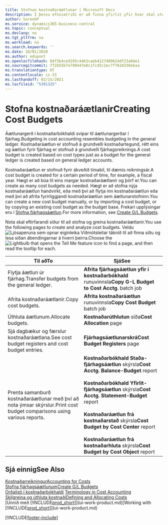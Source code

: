 ```yaml
---
title: Stofnun kostnaðaráætlunar | Microsoft Docs
description: Í þessu efnisatriði er að finna yfirlit yfir hvar skal stofna og greina kostnaðaráætlanir.
author: SorenGP
ms.service: dynamics365-business-central
ms.topic: conceptual
ms.devlang: na
ms.tgt_pltfrm: na
ms.workload: na
ms.search.keywords: ''
ms.date: 10/01/2020
ms.author: edupont
ms.openlocfilehash: 64f5b4ced195c44b3caeb4127d89624df23a84e1
ms.sourcegitcommit: ff2b55b7e790447e0c1fcd5c2ec7f7610338ebaa
ms.translationtype: HT
ms.contentlocale: is-IS
ms.lasthandoff: 02/15/2021
ms.locfileid: "5391325"
---
```

# <a name="creating-cost-budgets"></a><span data-ttu-id="088ae-103">Stofna kostnaðaráætlanir</span><span class="sxs-lookup"><span data-stu-id="088ae-103">Creating Cost Budgets</span></span>
<span data-ttu-id="088ae-104">Áætlunargerð í kostnaðarbókhaldi svipar til áætlunargerðar í fjárhag.</span><span class="sxs-lookup"><span data-stu-id="088ae-104">Budgeting in cost accounting resembles budgeting in the general ledger.</span></span> <span data-ttu-id="088ae-105">Kostnaðaráætlun er stofnuð á grundvelli kostnaðartegund, rétt eins og áætlun fyrir fjárhag er stofnuð á grundvelli fjárhagsreiknings.</span><span class="sxs-lookup"><span data-stu-id="088ae-105">A cost budget is created based on cost types just as a budget for the general ledger is created based on general ledger accounts.</span></span>  

<span data-ttu-id="088ae-106">Kostnaðaráætlun er stofnuð fyrir ákveðið tímabil, til dæmis reikningsár.</span><span class="sxs-lookup"><span data-stu-id="088ae-106">A cost budget is created for a certain period of time, for example, a fiscal year.</span></span> <span data-ttu-id="088ae-107">Hægt er að búa til eins margar kostnaðaráætlanir og þörf er.</span><span class="sxs-lookup"><span data-stu-id="088ae-107">You can create as many cost budgets as needed.</span></span> <span data-ttu-id="088ae-108">Hægt er að stofna nýja kostnaðaráætlun handvirkt, eða með því að flytja inn kostnaðaráætlun eða með því að afrita fyrirliggjandi kostnaðaráætlun sem áætlunarstofninn.</span><span class="sxs-lookup"><span data-stu-id="088ae-108">You can create a new cost budget manually, or by importing a cost budget, or by copying an existing cost budget as the budget base.</span></span> <span data-ttu-id="088ae-109">Frekari upplýsingar eru í [Stofna fjárhagsáætlun](finance-how-create-budgets.md).</span><span class="sxs-lookup"><span data-stu-id="088ae-109">For more information, see [Create G/L Budgets](finance-how-create-budgets.md).</span></span>

<span data-ttu-id="088ae-110">Nota skal eftirfarandi síður til að stofna og greina kostnaðaráætlanir.</span><span class="sxs-lookup"><span data-stu-id="088ae-110">You use the following pages to create and analyze cost budgets.</span></span> <span data-ttu-id="088ae-111">Veldu ![Ljósaperuna sem opnar eiginleika Viðmótsleitar](media/ui-search/search_small.png "Segðu mér hvað þú vilt gera") táknið til að finna síðu og lesa síðan ábendingarnar á hverri þeirra.</span><span class="sxs-lookup"><span data-stu-id="088ae-111">Choose the ![Lightbulb that opens the Tell Me feature](media/ui-search/search_small.png "Tell me what you want to do") icon to find a page, and then read the tooltip for each.</span></span>

|<span data-ttu-id="088ae-112">Til að</span><span class="sxs-lookup"><span data-stu-id="088ae-112">To</span></span>|<span data-ttu-id="088ae-113">Sjá</span><span class="sxs-lookup"><span data-stu-id="088ae-113">See</span></span>|  
|--------|---------|  
|<span data-ttu-id="088ae-114">Flytja áætlun úr fjárhag.</span><span class="sxs-lookup"><span data-stu-id="088ae-114">Transfer budgets from the general ledger.</span></span>|<span data-ttu-id="088ae-115">**Afrita fjárhagsáætlun yfir í kostnaðarbókhald** runuvinnsla</span><span class="sxs-lookup"><span data-stu-id="088ae-115">**Copy G-L Budget to Cost Acctg.** batch job</span></span>|  
|<span data-ttu-id="088ae-116">Afrita kostnaðaráætlanir.</span><span class="sxs-lookup"><span data-stu-id="088ae-116">Copy cost budgets.</span></span>|<span data-ttu-id="088ae-117">**Afrita kostnaðaráætlun** runuvinnsla</span><span class="sxs-lookup"><span data-stu-id="088ae-117">**Copy Cost Budget** batch job</span></span>|  
|<span data-ttu-id="088ae-118">Úthluta áætlunum.</span><span class="sxs-lookup"><span data-stu-id="088ae-118">Allocate budgets.</span></span>|<span data-ttu-id="088ae-119">**Kostnaðarúthlutun** síða</span><span class="sxs-lookup"><span data-stu-id="088ae-119">**Cost Allocation** page</span></span>|  
|<span data-ttu-id="088ae-120">Sjá dagbækur og færslur kostnaðaráætlana.</span><span class="sxs-lookup"><span data-stu-id="088ae-120">See cost budget registers and cost budget entries.</span></span>|<span data-ttu-id="088ae-121">**Fjárhagsáætlunarskrá**</span><span class="sxs-lookup"><span data-stu-id="088ae-121">**Cost Budget Registers** page</span></span>|  
|<span data-ttu-id="088ae-122">Prenta samanburð kostnaðaráætlunar með því að nota ýmsar skýrslur.</span><span class="sxs-lookup"><span data-stu-id="088ae-122">Print cost budget comparisons using various reports.</span></span>|<span data-ttu-id="088ae-123">**Kostnaðarbókhald Staða-fjárhagsáætlun** skýrsla</span><span class="sxs-lookup"><span data-stu-id="088ae-123">**Cost Acctg. Balance-Budget** report</span></span><br /><br /> <span data-ttu-id="088ae-124">**Kostnaðarbókhald Yfirlit-fjárhagsáætlun** skýrsla</span><span class="sxs-lookup"><span data-stu-id="088ae-124">**Cost Acctg. Statement-Budget** report</span></span><br /><br /> <span data-ttu-id="088ae-125">**Kostnaðaráætlun frá kostnaðarstað** skýrsla</span><span class="sxs-lookup"><span data-stu-id="088ae-125">**Cost Budget by Cost Center** report</span></span><br /><br /> <span data-ttu-id="088ae-126">**Kostnaðaráætlun frá kostnaðarhluta** skýrsla</span><span class="sxs-lookup"><span data-stu-id="088ae-126">**Cost Budget by Cost Object** report</span></span>|  

## <a name="see-also"></a><span data-ttu-id="088ae-127">Sjá einnig</span><span class="sxs-lookup"><span data-stu-id="088ae-127">See Also</span></span>  
[<span data-ttu-id="088ae-128">Kostnaðarreikningur</span><span class="sxs-lookup"><span data-stu-id="088ae-128">Accounting for Costs</span></span>](finance-manage-cost-accounting.md)  
[<span data-ttu-id="088ae-129">Stofna fjárhagsáætlunum</span><span class="sxs-lookup"><span data-stu-id="088ae-129">Create G/L Budgets</span></span>](finance-how-create-budgets.md)  
<span data-ttu-id="088ae-130">[Orðalisti í kostnaðarbókhaldi](finance-terminology-in-cost-accounting.md) </span><span class="sxs-lookup"><span data-stu-id="088ae-130">[Terminology in Cost Accounting](finance-terminology-in-cost-accounting.md) </span></span>  
[<span data-ttu-id="088ae-131">Skilgreina og úthluta kostnaði</span><span class="sxs-lookup"><span data-stu-id="088ae-131">Defining and Allocating Costs</span></span>](finance-define-and-allocate-costs.md)  
<span data-ttu-id="088ae-132">[Unnið með [!INCLUDE[prod_short](includes/prod_short.md)]](ui-work-product.md)</span><span class="sxs-lookup"><span data-stu-id="088ae-132">[Working with [!INCLUDE[prod_short](includes/prod_short.md)]](ui-work-product.md)</span></span>


[!INCLUDE[footer-include](includes/footer-banner.md)]
